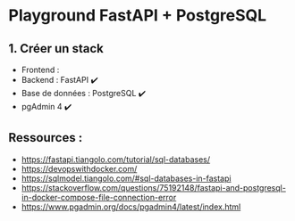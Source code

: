 # Playground FastAPI + PostgreSQL

## 1. Créer un stack

- Frontend : 
- Backend : FastAPI ✔️
- Base de données : PostgreSQL ✔️
- pgAdmin 4 ✔️

## Ressources : 

- https://fastapi.tiangolo.com/tutorial/sql-databases/
- https://devopswithdocker.com/
- https://sqlmodel.tiangolo.com/#sql-databases-in-fastapi
- https://stackoverflow.com/questions/75192148/fastapi-and-postgresql-in-docker-compose-file-connection-error
- https://www.pgadmin.org/docs/pgadmin4/latest/index.html